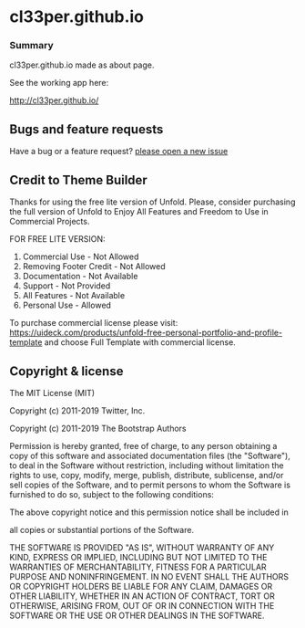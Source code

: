 
# cl33per.github.io

  

### Summary

cl33per.github.io made as about page. 

See the working app here:

http://cl33per.github.io/

  

## Bugs and feature requests

Have a bug or a feature request? [please open a new issue](https://github.com/cl33per/cl33per.github.io/issues/new)

## Credit to Theme Builder

Thanks for using the free lite version of Unfold. Please, consider purchasing the full version of Unfold to Enjoy All Features and Freedom to Use in Commercial Projects.

FOR FREE LITE VERSION:
1. Commercial Use - Not Allowed
2. Removing Footer Credit - Not Allowed
3. Documentation - Not Available
4. Support - Not Provided
5. All Features - Not Available
6. Personal Use - Allowed

To purchase commercial license please visit: https://uideck.com/products/unfold-free-personal-portfolio-and-profile-template and choose Full Template with commercial license.


## Copyright & license



The MIT License (MIT)


Copyright (c) 2011-2019 Twitter, Inc.

Copyright (c) 2011-2019 The Bootstrap Authors


Permission is hereby granted, free of charge, to any person obtaining a copy of this software and associated documentation files (the "Software"), to deal in the Software without restriction, including without limitation the rights to use, copy, modify, merge, publish, distribute, sublicense, and/or sell copies of the Software, and to permit persons to whom the Software is furnished to do so, subject to the following conditions:


The above copyright notice and this permission notice shall be included in

all copies or substantial portions of the Software.


THE SOFTWARE IS PROVIDED "AS IS", WITHOUT WARRANTY OF ANY KIND, EXPRESS OR IMPLIED, INCLUDING BUT NOT LIMITED TO THE WARRANTIES OF MERCHANTABILITY, FITNESS FOR A PARTICULAR PURPOSE AND NONINFRINGEMENT. IN NO EVENT SHALL THE AUTHORS OR COPYRIGHT HOLDERS BE LIABLE FOR ANY CLAIM, DAMAGES OR OTHER LIABILITY, WHETHER IN AN ACTION OF CONTRACT, TORT OR OTHERWISE, ARISING FROM, OUT OF OR IN CONNECTION WITH THE SOFTWARE OR THE USE OR OTHER DEALINGS IN THE SOFTWARE.
